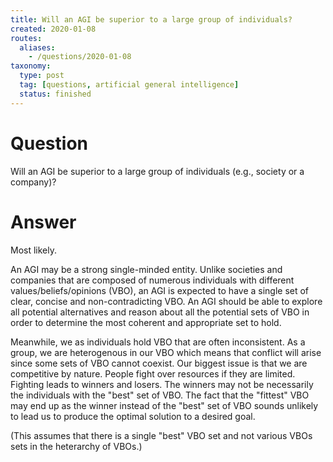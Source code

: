 ```yaml
---
title: Will an AGI be superior to a large group of individuals?
created: 2020-01-08
routes:
  aliases:
    - /questions/2020-01-08
taxonomy:
  type: post
  tag: [questions, artificial general intelligence]
  status: finished
---
```


# Question
Will an AGI be superior to a large group of individuals (e.g., society or a company)?

# Answer
Most likely.

An AGI may be a strong single-minded entity. Unlike societies and companies that are composed of numerous individuals with different values/beliefs/opinions (VBO), an AGI is expected to have a single set of clear, concise and non-contradicting VBO. An AGI should be able to explore all potential alternatives and reason about all the potential sets of VBO in order to determine the most coherent and appropriate set to hold.

Meanwhile, we as individuals hold VBO that are often inconsistent. As a group, we are heterogenous in our VBO which means that conflict will arise since some sets of VBO cannot coexist. Our biggest issue is that we are competitive by nature. People fight over resources if they are limited. Fighting leads to winners and losers. The winners may not be necessarily the individuals with the "best" set of VBO. The fact that the "fittest" VBO may end up as the winner instead of the "best" set of VBO sounds unlikely to lead us to produce the optimal solution to a desired goal.

(This assumes that there is a single "best" VBO set and not various VBOs sets in the heterarchy of VBOs.)
